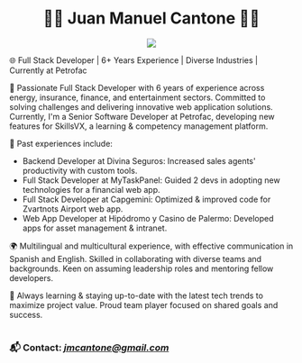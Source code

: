 <h1 align="center">🧑‍💻 Juan Manuel Cantone 🧑‍💻</h1>

<p align="center">
<img src="https://readme-typing-svg.herokuapp.com?font=Fira+Code&weight=500&pause=1000&color=2284F7&width=435&lines=Senior+Software+Engineer&center=true">
</p>

🌐 Full Stack Developer | 6+ Years Experience | Diverse Industries | Currently at Petrofac

🔨 Passionate Full Stack Developer with 6 years of experience across energy, insurance, finance, and entertainment sectors. Committed to solving challenges and delivering innovative web application solutions. Currently, I'm a Senior Software Developer at Petrofac, developing new features for SkillsVX, a learning & competency management platform.

🚀 Past experiences include:

- Backend Developer at Divina Seguros: Increased sales agents' productivity with custom tools.
- Full Stack Developer at MyTaskPanel: Guided 2 devs in adopting new technologies for a financial web app.
- Full Stack Developer at Capgemini: Optimized & improved code for Zvartnots Airport web app.
- Web App Developer at Hipódromo y Casino de Palermo: Developed apps for asset management & intranet.

🌍 Multilingual and multicultural experience, with effective communication in Spanish and English. Skilled in collaborating with diverse teams and backgrounds. Keen on assuming leadership roles and mentoring fellow developers.

🔧 Always learning & staying up-to-date with the latest tech trends to maximize project value. Proud team player focused on shared goals and success.

#

### 📬 Contact: <em>jmcantone@gmail.com</em>
